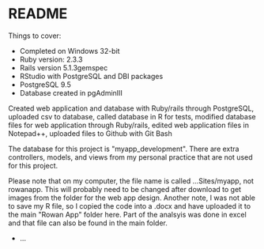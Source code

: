# README

Things to cover:
* Completed on Windows 32-bit
* Ruby version: 2.3.3
* Rails version 5.1.3gemspec
* RStudio with PostgreSQL and DBI packages
* PostgreSQL 9.5
* Database created in pgAdminIII

Created web application and database with Ruby/rails through PostgreSQL, uploaded csv to database, called database in R for tests, modified database files for web application through Ruby/rails, edited web application files in Notepad++, uploaded files to Github with Git Bash

The database for this project is "myapp_development". There are extra controllers, models, and views from my personal practice that are not used for this project. 

Please note that on my computer, the file name is called ...Sites/myapp, not rowanapp. This will probably need to be changed after download to get images from the folder for the web app design. 
Another note, I was not able to save my R file, so I copied the code into a .docx and have uploaded it to the main "Rowan App" folder here. Part of the analsyis was done in excel and that file can also be found in the main folder. 

* ...
